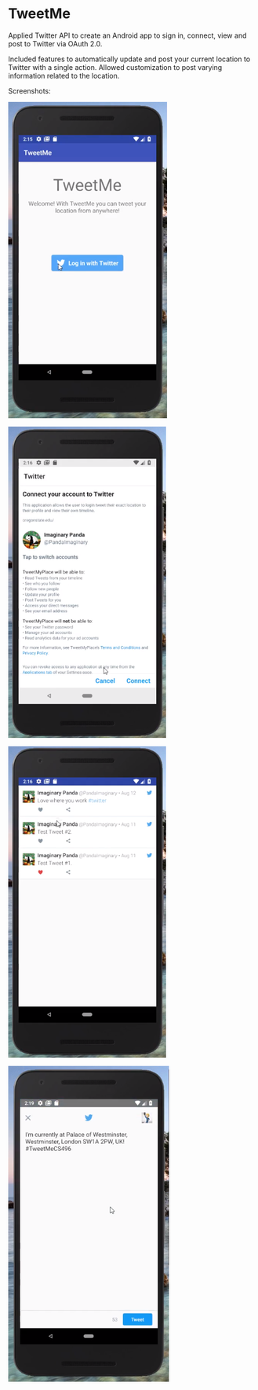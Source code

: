 # TweetMe
Applied Twitter API to create an Android app to sign in, connect, view and post to Twitter via OAuth 2.0. 

Included features to automatically update and post your current location to Twitter with a single action. Allowed customization to post varying information related to the location.   

Screenshots: 


![alt text](https://github.com/Ha-So/TweetMe/blob/master/Screenshots/S_Tweet_1.PNG)

![alt text](https://github.com/Ha-So/TweetMe/blob/master/Screenshots/S_Tweet_2.PNG)

![alt text](https://github.com/Ha-So/TweetMe/blob/master/Screenshots/S_Tweet_3.PNG)

![alt text](https://github.com/Ha-So/TweetMe/blob/master/Screenshots/S_Tweet_4.PNG)
